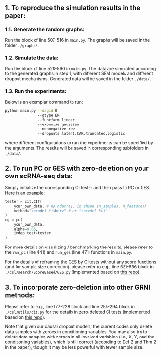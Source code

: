 ## 1. To reproduce the simulation results in the paper:

### 1.1. Generate the random graphs:

Run the block of line 507-516 in `main.py`. The graphs will be saved in the folder `./graphs/`.

### 1.2. Simulate the data:

Run the block of line 528-560 in `main.py`. The data are simulated according to the generated graphs in step 1, with different SEM models and different dropout mechanisms. Generated data will be saved in the folder `./data/`.

### 1.3. Run the experiments:

Below is an examplar command to run:

```bash
python main.py --dagid 0
               --gtype ER
               --funcform linear
               --exonoise gaussian 
               --nonnegative raw 
               --dropouts latent.CAR.truncated.logistic
```

where different configurations to run the experiments can be specified by the arguments. The results will be saved in corresponding subfolders in `./data/`.


## 2. To run PC or GES with zero-deletion on your own scRNA-seq data:

Simply initialize the corresponding CI tester and then pass to PC or GES. Here is an example:

```python
tester = cit.CIT(
    your_own_data, # np.ndarray, in shape (n_samples, n_features)
    method="zerodel_fisherz" # or "zerodel_kci"
)
cg = pc(
    your_own_data,
    alpha=0.05, 
    indep_test=tester
)
```

For more details on visualizing / benchmarking the results, please refer to the `run_pc` (line 441) and `run_ges` (line 471) functions in `main.py`.

For the details of reframing the GES by CI tests without any score functions (and for sample size correction), please refer to e.g., line 521-556 block in `./csl/search/ScoreBased/GES.py` (implemented based on [this repo](https://github.com/juangamella/ges)).

## 3. To incorporate zero-deletion into other GRNI methods:

Please refer to e.g., line 177-228 block and line 255-294 block in `./csl/utils/cit.py` for the details in zero-deleted CI tests (implemented based on [this repo](https://github.com/py-why/causal-learn)).

Note that given our causal dropout models, the current codes only delete data samples with zeroes in conditioning variables. You may also try to delete data samples with zeroes in all involved variables (i.e., X, Y, and the conditioning variables), which is still correct (according to Def 2 and Thm 2 in the paper), though it may be less powerful with fewer sample size.
